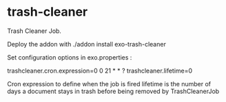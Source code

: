 # trash-cleaner

Trash Cleaner Job.

Deploy the addon with ./addon install exo-trash-cleaner

Set configuration options in exo.properties :

trashcleaner.cron.expression=0 0 21 * * ?
trashcleaner.lifetime=0

Cron expression to define when the job is fired
lifetime is the number of days a document stays in trash before being removed by TrashCleanerJob

